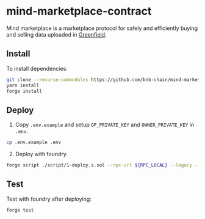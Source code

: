 # mind-marketplace-contract

Mind marketplace is a marketplace protocol for safely and efficiently buying and selling data uploaded in [Greenfield](https://github.com/bnb-chain/greenfield).

## Install

To install dependencies:

```bash
git clone --recurse-submodules https://github.com/bnb-chain/mind-marketplace-contract.git && cd mind-marketplace-contract
yarn install
forge install
```

## Deploy

1. Copy `.env.example` and setup `OP_PRIVATE_KEY` and `OWNER_PRIVATE_KEY` in `.env`.

```bash
cp .env.example .env
```

2. Deploy with foundry.

```bash
forge script ./script/1-deploy.s.sol --rpc-url ${RPC_LOCAL} --legacy --broadcast --private-key ${OP_PRIVATE_KEY}
```

## Test

Test with foundry after deploying:

```bash
forge test
```